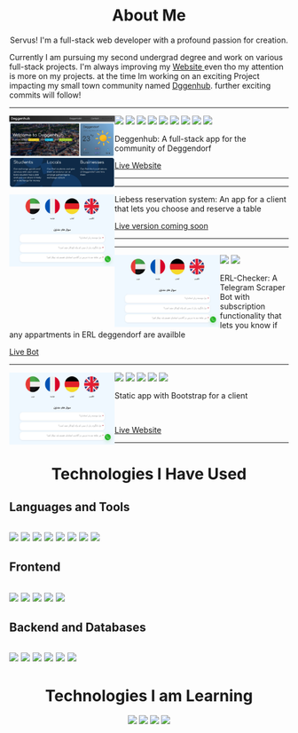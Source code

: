 
<h1 align="center">About Me</h1>
<p align="center"> Servus! I'm a full-stack web developer with a profound passion for creation.
</p>
<p>Currently I am pursuing my second undergrad degree and work on various full-stack projects. I'm always improving my <span><a href="http://www.farbodmatin.ir"> Website </a></span>even tho my attention is more on my projects. at the time Im working on an exciting Project impacting my small town community named <a href="http://www.deggenhub.de">Dggenhub</a>. further exciting commits will follow!</p>


<hr>

  <img width="190" height="130" align="left" src="deggenhub cover.JPG"/>


  <p>
<img src="https://img.shields.io/badge/django-%23092E20?style=for-the-badge&logo=django&logoColor=white"/>
<img src="https://img.shields.io/badge/cookiecutter-%23D4AA00?style=for-the-badge&logo=cookiecutter&logoColor=white"/>
<img src="https://img.shields.io/badge/docker-%232496ED?style=for-the-badge&logo=docker&logoColor=white"/>
<img src="https://img.shields.io/badge/nginx-%23009639?style=for-the-badge&logo=nginx&logoColor=white"/>
<img src="https://img.shields.io/badge/redis-%23DC382D?style=for-the-badge&logo=redis&logoColor=white"/>
<img src="https://img.shields.io/badge/javascript-%23F7DF1E?style=for-the-badge&logo=javascript&logoColor=white"/>
    <img src="https://img.shields.io/badge/Postgres-316192?style=for-the-badge&logo=postgresql&logoColor=white"/>
    <img src="https://img.shields.io/badge/GIT-E44C30?style=for-the-badge&logo=git&logoColor=white"/>
  <img src="https://img.shields.io/badge/Linux-FCC624?style=for-the-badge&logo=linux&logoColor=black"/>
  </p>

<p>
Deggenhub: A full-stack app for the community of Deggendorf
</p>

  <a href="https://deggenhub.de" target="_blank">Live Website</a>



  <hr>

<hr>

<p>
  <img width="190" height="130" align="left" src="standard-academy.JPG"/>

<p>Liebess reservation system: An app for a client that lets you choose and reserve a table</p>

  <a href=#>Live version coming soon</a>
</p>

<hr>




<hr>
<p>
  <img width="190" height="130" align="left" src="standard-academy.JPG"/>

  <p>
    <img src="https://img.shields.io/badge/telegram-%232496ED?style=for-the-badge&logo=telegram&logoColor=white"/>
    <img src="https://img.shields.io/badge/GIT-E44C30?style=for-the-badge&logo=git&logoColor=white"/>

  </p>

<p>ERL-Checker: A Telegram Scraper Bot with subscription functionality that lets you know if any appartments in ERL deggendorf are availble</p>


  <a href="https://t.me/erlcheckerbot">Live Bot</a>
</p>

<hr>


  <img width="190" height="130" align="left" src="standard-academy.JPG"/>

  <p>
<img src="https://img.shields.io/badge/HTML5-%23E34F26?style=for-the-badge&logo=html5&logoColor=white"/>
<img src="https://img.shields.io/badge/css-%231572B6?style=for-the-badge&logo=css3&logoColor=white"/>
<img src="https://img.shields.io/badge/Bootstrap-%237952B3?style=for-the-badge&logo=bootstrap&logoColor=white"/>
<img src="https://img.shields.io/badge/javascript-%23F7DF1E?style=for-the-badge&logo=javascript&logoColor=white"/>
  <img src="https://img.shields.io/badge/GIT-E44C30?style=for-the-badge&logo=git&logoColor=white"/>
  </p>

  <p>
Static app with Bootstrap for a client
</p>

<br>

  <a href="https://standard-academy.ir" target="_blank">Live Website</a>

<hr>





<h1 align="center">Technologies I Have Used</h1>
<p align="center">
  <h2>Languages and Tools<h2>
  <img src="https://img.shields.io/badge/GIT-E44C30?style=for-the-badge&logo=git&logoColor=white"/>
  <img src="https://img.shields.io/badge/Linux-FCC624?style=for-the-badge&logo=linux&logoColor=black"/>
  <img src="https://img.shields.io/badge/Python-593D88?style=for-the-badge&logo=python&logoColor=white"/>
  <img src="https://img.shields.io/badge/node.js-%23339933?style=for-the-badge&logo=nodedotjs&logoColor=white"/>
  <img src="https://img.shields.io/badge/nginx-%23009639?style=for-the-badge&logo=nginx&logoColor=white"/>
  <img src="https://img.shields.io/badge/docker-%232496ED?style=for-the-badge&logo=docker&logoColor=white"/>
  <img src="https://img.shields.io/badge/telegram-%232496ED?style=for-the-badge&logo=telegram&logoColor=white"/>
  <img src="https://img.shields.io/badge/redis-%23DC382D?style=for-the-badge&logo=redis&logoColor=white"/>
</p>
<h2>Frontend<h2>

<img src="https://img.shields.io/badge/HTML5-%23E34F26?style=for-the-badge&logo=html5&logoColor=white"/>
<img src="https://img.shields.io/badge/css-%231572B6?style=for-the-badge&logo=css3&logoColor=white"/>
<img src="https://img.shields.io/badge/Bootstrap-%237952B3?style=for-the-badge&logo=bootstrap&logoColor=white"/>
<img src="https://img.shields.io/badge/javascript-%23F7DF1E?style=for-the-badge&logo=javascript&logoColor=white"/>
    <img src="https://img.shields.io/badge/three.js-%23000000?style=for-the-badge&logo=threedotjs&logoColor=white"/>
<h2>Backend and Databases<h2>
  <img src="https://img.shields.io/badge/django-%23092E20?style=for-the-badge&logo=django&logoColor=white"/>
  <img src="https://img.shields.io/badge/Express.js%20-white?style=for-the-badge&logo=express&labelColor=%23000000"/>
  <img src="https://img.shields.io/badge/cookiecutter-%23D4AA00?style=for-the-badge&logo=cookiecutter&logoColor=white"/>
  <img src="https://img.shields.io/badge/flask-%23000000?style=for-the-badge&logo=flask&logoColor=white"/>
  <img src="https://img.shields.io/badge/Postgres-316192?style=for-the-badge&logo=postgresql&logoColor=white"/>
  <img src="https://img.shields.io/badge/mongodb-%2347A248?style=for-the-badge&logo=mongodb&logoColor=white&labelColor=%2347A248"/>


<h1 align="center">Technologies I am Learning</h1>
<p align="center">

  <img src="https://img.shields.io/badge/typescript-%233178C6?style=for-the-badge&logo=typescript&logoColor=white"/>
  <img src="https://img.shields.io/badge/React-20232A?style=for-the-badge&logo=react&logoColor=61DAFB"/>
  <img src="https://img.shields.io/badge/Puppeteer-0081CB?style=for-the-badge&logo=Jira&logoColor=white"/>
  <img src="https://img.shields.io/badge/FastAPI-009688?style=for-the-badge&logo=fastapi&logoColor=white"/>


</p>




